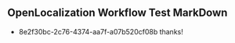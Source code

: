 ## OpenLocalization Workflow Test MarkDown
* 8e2f30bc-2c76-4374-aa7f-a07b520cf08b thanks!

<!--HONumber=Jul16_HO2-->


